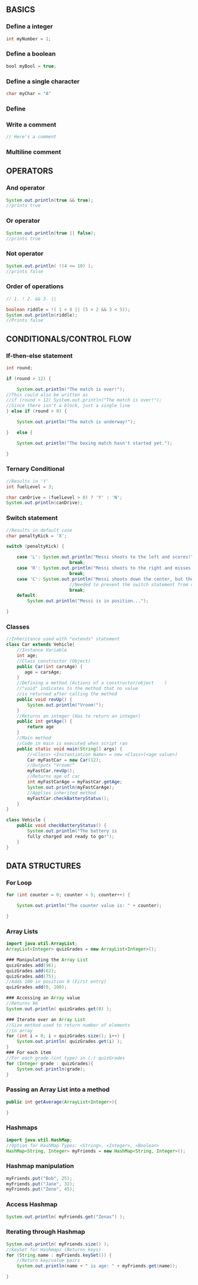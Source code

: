 ## BASICS

### Define a integer

```Java
int myNumber = 1;
```
### Define a boolean

```Java
bool myBool = true;
```

### Define a single character

```Java
char myChar = "A"
```  

### Define 
### Write a comment

```Java
// Here's a comment
```

### Multiline comment


## OPERATORS

### And operator

```Java
System.out.println(true && true);
//prints true
```

### Or operator

```Java
System.out.println(true || false);
//prints true
```

### Not operator

```Java
System.out.println( !(4 <= 10) );
//prints false
```

### Order of operations

```Java
// 1. ! 2. && 3. ||

boolean riddle = !( 1 < 8 || (5 > 2 && 3 < 5));
System.out.println(riddle);
//Prints false
```

## CONDITIONALS/CONTROL FLOW

### If-then-else statement

```Java
int round;

if (round > 12) {

    System.out.println("The match is over!");
//This could also be written as
//if (round > 12) System.out.println("The match is over!");
//Since there isn't a block, just a single line
} else if (round > 0) {

    System.out.println("The match is underway!");

}	else {

    System.out.println("The boxing match hasn't started yet.");

}
```	

### Ternary Conditional

```Java
//Results in 'Y'
int fuelLevel = 3;

char canDrive = (fuelLevel > 0) ? 'Y' : 'N';
System.out.println(canDrive);
```

### Switch statement

```Java
//Results in default case
char penaltyKick = 'X';

switch (penaltyKick) {

    case 'L': System.out.println("Messi shoots to the left and scores!");
                        break; 
    case 'R': System.out.println("Messi shoots to the right and misses the goal!");
                        break;
    case 'C': System.out.println("Messi shoots down the center, but the keeper blocks it!");
                        //Needed to prevent the switch statement from continuing through conditions
                        break;
    default:
        System.out.println("Messi is in position...");

}
```

### Classes

```Java
//Inheritance used with "extends" statement
class Car extends Vehicle{
    //Instance Variable
    int age;
    //Class constructor (Object)
    public Car(int carsAge) {
       age = carsAge;     
    }
    //Defining a method (Actions of a constructor/object    )
    //"void" indicates to the method that no value
    //is returned after calling the method
    public void revUp() {
        System.out.println("Vroom!");
    }
    //Returns an integer (Has to return an integer)
    public int getAge() {
        return age
    }
    //Main method
    //Code in main is executed when script ran
    public static void main(String[] args) {
        //<Class> <Instantiation Name> = new <Class>(<age value>)
        Car myFastCar = new Car(12);
        //Outputs "Vroom!"
        myFastCar.revUp();
        //Returns age of car
        int myFastCarAge = myFastCar.getAge;
        System.out.println(myFastCarAge);
        //Applies inherited method
        myFastCar.checkBatteryStatus();
	}
}

class Vehicle {
    public void checkBatteryStatus() {
        System.out.println("The battery is 
        fully charged and ready to go!");
    }
}
```

## DATA STRUCTURES

### For Loop

```Java
for (int counter = 0; counter < 5; counter++) {

    System.out.println("The counter value is: " + counter);

}
```

### Array Lists

```Java
import java.util.ArrayList;
ArrayList<Integer> quizGrades = new ArrayList<Integer>();

### Manipulating the Array List
quizGrades.add(96);
quizGrades.add(62);
quizGrades.add(75);
//Adds 100 in position 0 (First entry)
quizGrades.add(0, 100);

### Accessing an Array value
//Returns 96
System.out.println( quizGrades.get(0) );

### Iterate over an Array List
//Size method used to return number of elements
//in array
for (int i = 0; i < quizGrades.size(); i++) {
    System.out.println( quizGrades.get(i) );
}
### For each item
//For each grade (int type) in (:) quizGrades
for (Integer grade : quizGrades){
    System.out.println(grade);
}
```

### Passing an Array List into a method


```Java
public int getAverage(ArrayList<Integer>){

}
```

### Hashmaps
```Java
import java.util.HashMap;
//Option for HashMap Types: <String>, <Integer>, <Boolean>
HashMap<String, Integer> myFriends = new HashMap<String, Integer>();

```
### Hashmap manipulation
```Java
myFriends.put("Bob", 25);
myFriends.put("Jane", 32);
myFriends.put("Zeno", 45);

```
### Access Hashmap
```Java
System.out.println( myFriends.get("Zenas") );
```

### Iterating through Hashmap
```Java
System.out.println( myFriends.size() );
//keySet for Hashmaps (Returns keys)
for (String name : myFriends.keySet()) {
    //Return key/value pairs
    System.out.println(name + " is age: " + myFriends.get(name));

}

```